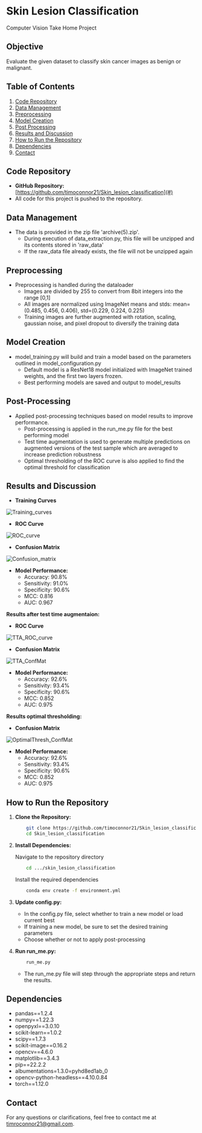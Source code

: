 # Skin Lesion Classification
Computer Vision Take Home Project

## Objective
Evaluate the given dataset to classify skin cancer images as benign or malignant.

## Table of Contents
1. [Code Repository](#code-repository)
2. [Data Management](#data-management)
3. [Preprocessing](#preprocessing)
4. [Model Creation](#model-creation)
5. [Post Processing](#post-processing)
6. [Results and Discussion](#results-and-discussion)
7. [How to Run the Repository](#how-to-run-the-repository)
8. [Dependencies](#dependencies)
9. [Contact](#contact)

## Code Repository
- **GitHub Repository:** [https://github.com/timoconnor21/Skin_lesion_classification](#)
- All code for this project is pushed to the repository.

## Data Management
- The data is provided in the zip file 'archive(5).zip'.
  - During execution of data_extraction.py, this file will be unzipped and its contents stored in 'raw_data'
  - If the raw_data file already exists, the file will not be unzipped again

## Preprocessing
- Preprocessing is handled during the dataloader
  - Images are divided by 255 to convert from 8bit integers into the range [0,1]
  - All images are normalized using ImageNet means and stds:  mean=(0.485, 0.456, 0.406), std=(0.229, 0.224, 0.225)
  - Training images are further augmented with rotation, scaling, gaussian noise, and pixel dropout to diversify the training data

## Model Creation
- model_training.py will build and train a model based on the parameters outlined in model_configuration.py
  - Default model is a ResNet18 model initialized with ImageNet trained weights, and the first two layers frozen.
  - Best performing models are saved and output to model_results

## Post-Processing
- Applied post-processing techniques based on model results to improve performance.
  - Post-processing is applied in the run_me.py file for the best performing model 
  - Test time augmentation is used to generate multiple predictions on augmented versions of the test sample which are averaged to increase prediction robustness
  - Optimal thresholding of the ROC curve is also applied to find the optimal threshold for classification

## Results and Discussion
- **Training Curves**
  
![Training_curves](https://github.com/timoconnor21/Skin_lesion_classificaiton/assets/175061865/9bd7bfa9-36b0-4d6c-801f-eec6fb8caf36)


- **ROC Curve**

![ROC_curve](https://github.com/timoconnor21/Skin_lesion_classificaiton/assets/175061865/d555f89d-6dc6-4852-bbd9-fa0c0dc30ee2)

- **Confusion Matrix**

![Confusion_matrix](https://github.com/timoconnor21/Skin_lesion_classificaiton/assets/175061865/088b4474-b4b2-47f4-8463-ec02a5b7c088)

- **Model Performance:**
  - Accuracy: 90.8%
  - Sensitivity: 91.0%
  - Specificity: 90.6%
  - MCC: 0.816
  - AUC: 0.967
 
**Results after test time augmentaion:**
- **ROC Curve**

![TTA_ROC_curve](https://github.com/timoconnor21/Skin_lesion_classificaiton/assets/175061865/267ccf8a-c838-4ce3-a5d6-fabdf39a5402)

- **Confusion Matrix**
  
![TTA_ConfMat](https://github.com/timoconnor21/Skin_lesion_classificaiton/assets/175061865/8f129487-7452-44e6-8d05-231482706060)


- **Model Performance:**
  - Accuracy: 92.6%
  - Sensitivity: 93.4%
  - Specificity: 90.6%
  - MCC: 0.852
  - AUC: 0.975
 
**Results optimal thresholding:**
- **Confusion Matrix**
  
![OptimalThresh_ConfMat](https://github.com/timoconnor21/Skin_lesion_classificaiton/assets/175061865/05b18ecf-5f29-491c-b1cd-dd6219ee827e)

- **Model Performance:**
  - Accuracy: 92.6%
  - Sensitivity: 93.4%
  - Specificity: 90.6%
  - MCC: 0.852
  - AUC: 0.975

## How to Run the Repository
1. **Clone the Repository:**
   ```bash
       git clone https://github.com/timoconnor21/Skin_lesion_classification.git
       cd Skin_lesion_classification
   ```

2. **Install Dependencies:**

   Navigate to the repository directory
   ```bash
       cd .../skin_lesion_classification
   ```
   Install the required dependencies
   ```bash
       conda env create -f environment.yml
   ```

3.  **Update config.py:**
     - In the config.py file, select whether to train a new model or load current best
     - If training a new model, be sure to set the desired training parameters
     - Choose whether or not to apply post-processing

3.  **Run run_me.py:**
    ```bash
        run_me.py
    ```
     - The run_me.py file will step through the appropriate steps and return the results.

## Dependencies

  - pandas==1.2.4
  - numpy==1.22.3 
  - openpyxl==3.0.10
  - scikit-learn==1.0.2
  - scipy==1.7.3
  - scikit-image==0.16.2
  - opencv==4.6.0
  - matplotlib==3.4.3
  - pip==22.2.2
  - albumentations=1.3.0=pyhd8ed1ab_0
  - opencv-python-headless==4.10.0.84
  - torch==1.12.0

## Contact
For any questions or clarifications, feel free to contact me at timroconnor21@gmail.com.
